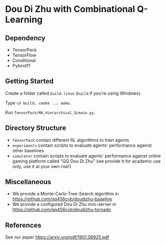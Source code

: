 # Dou Di Zhu with Combinational Q-Learning
## Dependency
* TensorPack
* TensorFlow
* Conditional
* Pybind11
## Getting Started
Create a folder called `build.linux` (`build` if you're using Windows).

Type `cd build; cmake ..; make`. 

Run `TensorPack/MA_Hierarchical_Q/main.py`.
## Directory Structure
* `TensorPack` contain different RL algorithms to train agents
* `experiments` contain scripts to evaluate agents' performance against other baselines
* `simulator` contain scripts to evaluate agents' performance against online gaming platform called "QQ Dou Di Zhu" (we provide it for academic use only, use it at your own risk!)
## Miscellaneous
* We provide a Monte-Carlo-Tree-Search algorithm in https://github.com/qq456cvb/doudizhu-baseline
* We provide a configured Dou Di Zhu mini-server in https://github.com/qq456cvb/doudizhu-tornado
## References
See our paper https://arxiv.org/pdf/1901.08925.pdf

